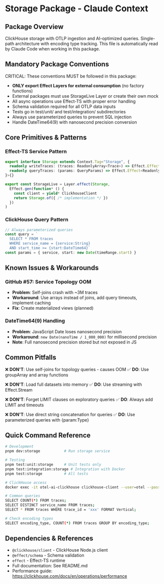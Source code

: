 # Storage Package - Claude Context

## Package Overview
ClickHouse storage with OTLP ingestion and AI-optimized queries. Single-path architecture with encoding type tracking.
This file is automatically read by Claude Code when working in this package.

## Mandatory Package Conventions
CRITICAL: These conventions MUST be followed in this package:
- **ONLY export Effect Layers for external consumption** (no factory functions)
- External packages must use StorageLive Layer or create their own mock
- All async operations use Effect-TS with proper error handling
- Schema validation required for all OTLP data inputs
- Tests go in test/unit/ and test/integration/ subdirectories
- Always use parameterized queries to prevent SQL injection
- Handle DateTime64(9) with nanosecond precision conversion

## Core Primitives & Patterns

### Effect-TS Service Pattern
```typescript
export interface Storage extends Context.Tag<"Storage", {
  readonly writeTraces: (traces: ReadonlyArray<Trace>) => Effect.Effect<void, StorageError, never>
  readonly queryTraces: (params: QueryParams) => Effect.Effect<ReadonlyArray<Trace>, StorageError, never>
}>{}

export const StorageLive = Layer.effect(Storage,
  Effect.gen(function* () {
    const client = yield* ClickhouseClient
    return Storage.of({ /* implementation */ })
  })
)
```

### ClickHouse Query Pattern
```typescript
// Always parameterized queries
const query = `
  SELECT * FROM traces
  WHERE service_name = {service:String}
  AND start_time >= {start:DateTime64}`
const params = { service, start: new Date(timeRange.start) }
```

## Known Issues & Workarounds

### GitHub #57: Service Topology OOM
- **Problem**: Self-joins crash with ~3M traces
- **Workaround**: Use arrays instead of joins, add query timeouts, implement caching
- **Fix**: Create materialized views (planned)

### DateTime64(9) Handling
- **Problem**: JavaScript Date loses nanosecond precision
- **Workaround**: `new Date(nanoTime / 1_000_000)` for millisecond precision
- **Note**: Full nanosecond precision stored but not exposed in JS

## Common Pitfalls

❌ **DON'T**: Use self-joins for topology queries - causes OOM
✅ **DO**: Use groupArray and array functions

❌ **DON'T**: Load full datasets into memory
✅ **DO**: Use streaming with Effect.Stream

❌ **DON'T**: Forget LIMIT clauses on exploratory queries
✅ **DO**: Always add LIMIT and timeouts

❌ **DON'T**: Use direct string concatenation for queries
✅ **DO**: Use parameterized queries with {param:Type}

## Quick Command Reference

```bash
# Development
pnpm dev:storage           # Run storage service

# Testing
pnpm test:unit:storage     # Unit tests only
pnpm test:integration:storage # Integration with Docker
pnpm test:storage          # All tests

# ClickHouse access
docker exec -it otel-ai-clickhouse clickhouse-client --user=otel --password=otel123

# Common queries
SELECT COUNT(*) FROM traces;
SELECT DISTINCT service_name FROM traces;
SELECT * FROM traces WHERE trace_id = 'xxx' FORMAT Vertical;

# Check encoding types
SELECT encoding_type, COUNT(*) FROM traces GROUP BY encoding_type;
```

## Dependencies & References
- `@clickhouse/client` - ClickHouse Node.js client
- `@effect/schema` - Schema validation
- `effect` - Effect-TS runtime
- Full documentation: See README.md
- Performance guide: https://clickhouse.com/docs/en/operations/performance